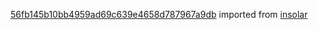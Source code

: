 [56fb145b10bb4959ad69c639e4658d787967a9db](https://github.com/insolar/insolar/commit/56fb145b10bb4959ad69c639e4658d787967a9db) imported from [insolar](https://github.com/insolar/insolar)
